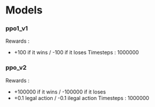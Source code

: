 # Models

### ppo1_v1
Rewards : 
 * +100 if it wins / -100 if it loses
Timesteps : 1000000

### ppo_v2
Rewards :
 * +100000 if it wins / -100000 if it loses
 * +0.1 legal action / -0.1 ilegal action
Timesteps : 1000000 

